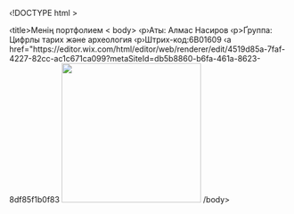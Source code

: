 ‹!DOCTYPE html >
<html>
<head>
    ‹title>Менің портфолием</title>
</head>
< body>
     ‹р›Аты: Алмас Насиров</р>
     ‹р>Ґруппа: Цифрлы тарих және археология </р>
     ‹р›Штрих-код:6B01609</р>
     ‹a href="https://editor.wix.com/html/editor/web/renderer/edit/4519d85a-7faf-4227-82cc-ac1c671ca099?metaSiteId=db5b8860-b6fa-461a-8623-8df85f1b0f83
     <IMG SRC="https://static.wixstatic.com/media/6fb367_40d879e673ea456ea9c77a5111317096~mv2.jpeg/v1/fill/w_450,h_600,al_c,q_80,usm_0.66_1.00_0.01,enc_auto/6fb367_40d879e673ea456ea9c77a5111317096~mv2.jpeg"width="250"/>
/body> 
</html>
